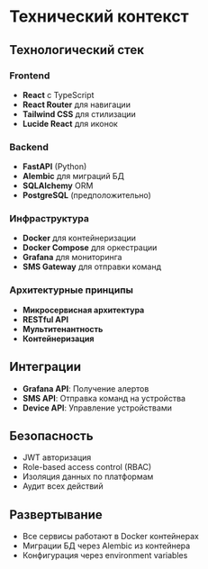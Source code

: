 # Технический контекст

## Технологический стек

### Frontend
- **React** с TypeScript
- **React Router** для навигации
- **Tailwind CSS** для стилизации
- **Lucide React** для иконок

### Backend  
- **FastAPI** (Python)
- **Alembic** для миграций БД
- **SQLAlchemy** ORM
- **PostgreSQL** (предположительно)

### Инфраструктура
- **Docker** для контейнеризации
- **Docker Compose** для оркестрации
- **Grafana** для мониторинга
- **SMS Gateway** для отправки команд

### Архитектурные принципы
- **Микросервисная архитектура**
- **RESTful API**
- **Мультитенантность**
- **Контейнеризация**

## Интеграции
- **Grafana API**: Получение алертов
- **SMS API**: Отправка команд на устройства
- **Device API**: Управление устройствами

## Безопасность
- JWT авторизация
- Role-based access control (RBAC)
- Изоляция данных по платформам
- Аудит всех действий

## Развертывание
- Все сервисы работают в Docker контейнерах
- Миграции БД через Alembic из контейнера
- Конфигурация через environment variables
